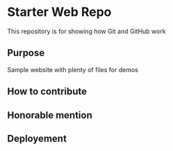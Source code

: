 # Starter Web Repo

This repository is for showing how Git and GitHub work

## Purpose

Sample website with plenty of files for demos

## How to contribute 

## Honorable mention

## Deployement